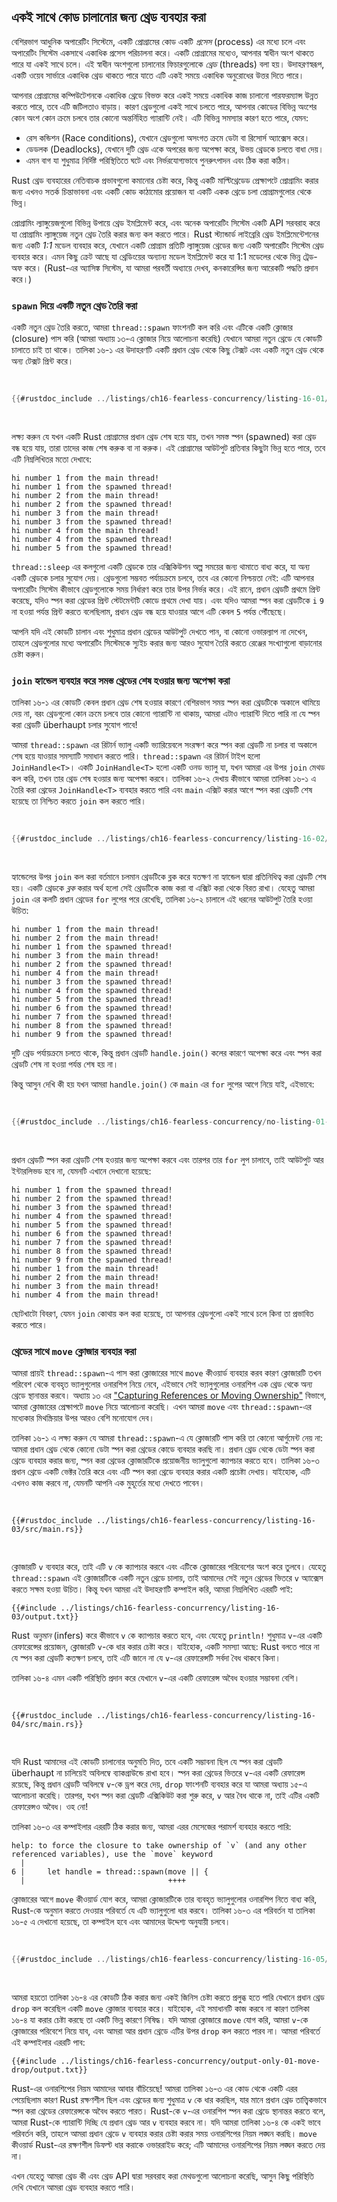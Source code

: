 ## একই সাথে কোড চালানোর জন্য থ্রেড ব্যবহার করা

বেশিরভাগ আধুনিক অপারেটিং সিস্টেমে, একটি প্রোগ্রামের কোড একটি _প্রসেস_ (process) এর মধ্যে চলে এবং অপারেটিং সিস্টেম একসাথে একাধিক প্রসেস পরিচালনা করে। একটি প্রোগ্রামের মধ্যেও, আপনার স্বাধীন অংশ থাকতে পারে যা একই সাথে চলে। এই স্বাধীন অংশগুলো চালানোর ফিচারগুলোকে _থ্রেড_ (threads) বলা হয়। উদাহরণস্বরূপ, একটি ওয়েব সার্ভারে একাধিক থ্রেড থাকতে পারে যাতে এটি একই সময়ে একাধিক অনুরোধের উত্তর দিতে পারে।

আপনার প্রোগ্রামের কম্পিউটেশনকে একাধিক থ্রেডে বিভক্ত করে একই সময়ে একাধিক কাজ চালানো পারফরম্যান্স উন্নত করতে পারে, তবে এটি জটিলতাও বাড়ায়। কারণ থ্রেডগুলো একই সাথে চলতে পারে, আপনার কোডের বিভিন্ন অংশের কোন অংশ কোন ক্রমে চলবে তার কোনো অন্তর্নিহিত গ্যারান্টি নেই। এটি বিভিন্ন সমস্যার কারণ হতে পারে, যেমন:

-   রেস কন্ডিশন (Race conditions), যেখানে থ্রেডগুলো অসংগত ক্রমে ডেটা বা রিসোর্স অ্যাক্সেস করে।
-   ডেডলক (Deadlocks), যেখানে দুটি থ্রেড একে অপরের জন্য অপেক্ষা করে, উভয় থ্রেডকে চলতে বাধা দেয়।
-   এমন বাগ যা শুধুমাত্র নির্দিষ্ট পরিস্থিতিতে ঘটে এবং নির্ভরযোগ্যভাবে পুনরুৎপাদন এবং ঠিক করা কঠিন।

Rust থ্রেড ব্যবহারের নেতিবাচক প্রভাবগুলো কমানোর চেষ্টা করে, কিন্তু একটি মাল্টিথ্রেডেড প্রেক্ষাপটে প্রোগ্রামিং করার জন্য এখনও সতর্ক চিন্তাভাবনা এবং একটি কোড কাঠামোর প্রয়োজন যা একটি একক থ্রেডে চলা প্রোগ্রামগুলোর থেকে ভিন্ন।

প্রোগ্রামিং ল্যাঙ্গুয়েজগুলো বিভিন্ন উপায়ে থ্রেড ইমপ্লিমেন্ট করে, এবং অনেক অপারেটিং সিস্টেম একটি API সরবরাহ করে যা প্রোগ্রামিং ল্যাঙ্গুয়েজ নতুন থ্রেড তৈরি করার জন্য কল করতে পারে। Rust স্ট্যান্ডার্ড লাইব্রেরি থ্রেড ইমপ্লিমেন্টেশনের জন্য একটি _1:1_ মডেল ব্যবহার করে, যেখানে একটি প্রোগ্রাম প্রতিটি ল্যাঙ্গুয়েজ থ্রেডের জন্য একটি অপারেটিং সিস্টেম থ্রেড ব্যবহার করে। এমন কিছু ক্রেট আছে যা থ্রেডিংয়ের অন্যান্য মডেল ইমপ্লিমেন্ট করে যা 1:1 মডেলের থেকে ভিন্ন ট্রেড-অফ করে। (Rust-এর অ্যাসিঙ্ক সিস্টেম, যা আমরা পরবর্তী অধ্যায়ে দেখব, কনকারেন্সির জন্য আরেকটি পদ্ধতি প্রদান করে।)

### `spawn` দিয়ে একটি নতুন থ্রেড তৈরি করা

একটি নতুন থ্রেড তৈরি করতে, আমরা `thread::spawn` ফাংশনটি কল করি এবং এটিকে একটি ক্লোজার (closure) পাস করি (আমরা অধ্যায় ১৩-এ ক্লোজার নিয়ে আলোচনা করেছি) যেখানে আমরা নতুন থ্রেডে যে কোডটি চালাতে চাই তা থাকে। তালিকা ১৬-১ এর উদাহরণটি একটি প্রধান থ্রেড থেকে কিছু টেক্সট এবং একটি নতুন থ্রেড থেকে অন্য টেক্সট প্রিন্ট করে।

<Listing number="16-1" file-name="src/main.rs" caption="একটি নতুন থ্রেড তৈরি করা যা একটি জিনিস প্রিন্ট করবে যখন প্রধান থ্রেড অন্য কিছু প্রিন্ট করবে">

```rust
{{#rustdoc_include ../listings/ch16-fearless-concurrency/listing-16-01/src/main.rs}}
```

</Listing>

লক্ষ্য করুন যে যখন একটি Rust প্রোগ্রামের প্রধান থ্রেড শেষ হয়ে যায়, তখন সমস্ত স্পন (spawned) করা থ্রেড বন্ধ হয়ে যায়, তারা তাদের কাজ শেষ করুক বা না করুক। এই প্রোগ্রামের আউটপুট প্রতিবার কিছুটা ভিন্ন হতে পারে, তবে এটি নিম্নলিখিতর মতো দেখাবে:

<!-- Not extracting output because changes to this output aren't significant;
the changes are likely to be due to the threads running differently rather than
changes in the compiler -->

```text
hi number 1 from the main thread!
hi number 1 from the spawned thread!
hi number 2 from the main thread!
hi number 2 from the spawned thread!
hi number 3 from the main thread!
hi number 3 from the spawned thread!
hi number 4 from the main thread!
hi number 4 from the spawned thread!
hi number 5 from the spawned thread!
```

`thread::sleep` এর কলগুলো একটি থ্রেডকে তার এক্সিকিউশন অল্প সময়ের জন্য থামাতে বাধ্য করে, যা অন্য একটি থ্রেডকে চলার সুযোগ দেয়। থ্রেডগুলো সম্ভবত পর্যায়ক্রমে চলবে, তবে এর কোনো নিশ্চয়তা নেই: এটি আপনার অপারেটিং সিস্টেম কীভাবে থ্রেডগুলোকে সময় নির্ধারণ করে তার উপর নির্ভর করে। এই রানে, প্রধান থ্রেডটি প্রথমে প্রিন্ট করেছে, যদিও স্পন করা থ্রেডের প্রিন্ট স্টেটমেন্টটি কোডে প্রথমে দেখা যায়। এবং যদিও আমরা স্পন করা থ্রেডটিকে `i` `9` না হওয়া পর্যন্ত প্রিন্ট করতে বলেছিলাম, প্রধান থ্রেড বন্ধ হয়ে যাওয়ার আগে এটি কেবল `5` পর্যন্ত পৌঁছেছে।

আপনি যদি এই কোডটি চালান এবং শুধুমাত্র প্রধান থ্রেডের আউটপুট দেখতে পান, বা কোনো ওভারল্যাপ না দেখেন, তাহলে থ্রেডগুলোর মধ্যে অপারেটিং সিস্টেমকে স্যুইচ করার জন্য আরও সুযোগ তৈরি করতে রেঞ্জের সংখ্যাগুলো বাড়ানোর চেষ্টা করুন।

### `join` হ্যান্ডেল ব্যবহার করে সমস্ত থ্রেডের শেষ হওয়ার জন্য অপেক্ষা করা

তালিকা ১৬-১ এর কোডটি কেবল প্রধান থ্রেড শেষ হওয়ার কারণে বেশিরভাগ সময় স্পন করা থ্রেডটিকে অকালে থামিয়ে দেয় না, বরং থ্রেডগুলো কোন ক্রমে চলবে তার কোনো গ্যারান্টি না থাকায়, আমরা এটাও গ্যারান্টি দিতে পারি না যে স্পন করা থ্রেডটি überhaupt চলার সুযোগ পাবে!

আমরা `thread::spawn` এর রিটার্ন ভ্যালু একটি ভ্যারিয়েবলে সংরক্ষণ করে স্পন করা থ্রেডটি না চলার বা অকালে শেষ হয়ে যাওয়ার সমস্যাটি সমাধান করতে পারি। `thread::spawn` এর রিটার্ন টাইপ হলো `JoinHandle<T>`। একটি `JoinHandle<T>` হলো একটি ওনড ভ্যালু যা, যখন আমরা এর উপর `join` মেথড কল করি, তখন তার থ্রেড শেষ হওয়ার জন্য অপেক্ষা করবে। তালিকা ১৬-২ দেখায় কীভাবে আমরা তালিকা ১৬-১ এ তৈরি করা থ্রেডের `JoinHandle<T>` ব্যবহার করতে পারি এবং `main` এক্সিট করার আগে স্পন করা থ্রেডটি শেষ হয়েছে তা নিশ্চিত করতে `join` কল করতে পারি।

<Listing number="16-2" file-name="src/main.rs" caption="`thread::spawn` থেকে একটি `JoinHandle<T>` সংরক্ষণ করা যাতে থ্রেডটি সম্পূর্ণভাবে চলে তা নিশ্চিত করা যায়">

```rust
{{#rustdoc_include ../listings/ch16-fearless-concurrency/listing-16-02/src/main.rs}}
```

</Listing>

হ্যান্ডেলের উপর `join` কল করা বর্তমানে চলমান থ্রেডটিকে ব্লক করে যতক্ষণ না হ্যান্ডেল দ্বারা প্রতিনিধিত্ব করা থ্রেডটি শেষ হয়। একটি থ্রেডকে _ব্লক_ করার অর্থ হলো সেই থ্রেডটিকে কাজ করা বা এক্সিট করা থেকে বিরত রাখা। যেহেতু আমরা `join` এর কলটি প্রধান থ্রেডের `for` লুপের পরে রেখেছি, তালিকা ১৬-২ চালালে এই ধরনের আউটপুট তৈরি হওয়া উচিত:

<!-- Not extracting output because changes to this output aren't significant;
the changes are likely to be due to the threads running differently rather than
changes in the compiler -->

```text
hi number 1 from the main thread!
hi number 2 from the main thread!
hi number 1 from the spawned thread!
hi number 3 from the main thread!
hi number 2 from the spawned thread!
hi number 4 from the main thread!
hi number 3 from the spawned thread!
hi number 4 from the spawned thread!
hi number 5 from the spawned thread!
hi number 6 from the spawned thread!
hi number 7 from the spawned thread!
hi number 8 from the spawned thread!
hi number 9 from the spawned thread!
```

দুটি থ্রেড পর্যায়ক্রমে চলতে থাকে, কিন্তু প্রধান থ্রেডটি `handle.join()` কলের কারণে অপেক্ষা করে এবং স্পন করা থ্রেডটি শেষ না হওয়া পর্যন্ত শেষ হয় না।

কিন্তু আসুন দেখি কী হয় যখন আমরা `handle.join()` কে `main` এর `for` লুপের আগে নিয়ে যাই, এইভাবে:

<Listing file-name="src/main.rs">

```rust
{{#rustdoc_include ../listings/ch16-fearless-concurrency/no-listing-01-join-too-early/src/main.rs}}
```

</Listing>

প্রধান থ্রেডটি স্পন করা থ্রেডটি শেষ হওয়ার জন্য অপেক্ষা করবে এবং তারপর তার `for` লুপ চালাবে, তাই আউটপুট আর ইন্টারলিভড হবে না, যেমনটি এখানে দেখানো হয়েছে:

<!-- Not extracting output because changes to this output aren't significant;
the changes are likely to be due to the threads running differently rather than
changes in the compiler -->

```text
hi number 1 from the spawned thread!
hi number 2 from the spawned thread!
hi number 3 from the spawned thread!
hi number 4 from the spawned thread!
hi number 5 from the spawned thread!
hi number 6 from the spawned thread!
hi number 7 from the spawned thread!
hi number 8 from the spawned thread!
hi number 9 from the spawned thread!
hi number 1 from the main thread!
hi number 2 from the main thread!
hi number 3 from the main thread!
hi number 4 from the main thread!
```

ছোটখাটো বিবরণ, যেমন `join` কোথায় কল করা হয়েছে, তা আপনার থ্রেডগুলো একই সাথে চলে কিনা তা প্রভাবিত করতে পারে।

### থ্রেডের সাথে `move` ক্লোজার ব্যবহার করা

আমরা প্রায়ই `thread::spawn`-এ পাস করা ক্লোজারের সাথে `move` কীওয়ার্ড ব্যবহার করব কারণ ক্লোজারটি তখন পরিবেশ থেকে ব্যবহৃত ভ্যালুগুলোর ওনারশিপ নিয়ে নেবে, এইভাবে সেই ভ্যালুগুলোর ওনারশিপ এক থ্রেড থেকে অন্য থ্রেডে স্থানান্তর করবে। অধ্যায় ১৩ এর ["Capturing References or Moving Ownership"][capture]<!-- ignore --> বিভাগে, আমরা ক্লোজারের প্রেক্ষাপটে `move` নিয়ে আলোচনা করেছি। এখন আমরা `move` এবং `thread::spawn`-এর মধ্যেকার মিথস্ক্রিয়ার উপর আরও বেশি মনোযোগ দেব।

তালিকা ১৬-১ এ লক্ষ্য করুন যে আমরা `thread::spawn`-এ যে ক্লোজারটি পাস করি তা কোনো আর্গুমেন্ট নেয় না: আমরা প্রধান থ্রেড থেকে কোনো ডেটা স্পন করা থ্রেডের কোডে ব্যবহার করছি না। প্রধান থ্রেড থেকে ডেটা স্পন করা থ্রেডে ব্যবহার করার জন্য, স্পন করা থ্রেডের ক্লোজারটিকে প্রয়োজনীয় ভ্যালুগুলো ক্যাপচার করতে হবে। তালিকা ১৬-৩ প্রধান থ্রেডে একটি ভেক্টর তৈরি করে এবং এটি স্পন করা থ্রেডে ব্যবহার করার একটি প্রচেষ্টা দেখায়। যাইহোক, এটি এখনও কাজ করবে না, যেমনটি আপনি এক মুহূর্তের মধ্যে দেখতে পাবেন।

<Listing number="16-3" file-name="src/main.rs" caption="প্রধান থ্রেড দ্বারা তৈরি একটি ভেক্টর অন্য থ্রেডে ব্যবহার করার প্রচেষ্টা">

```rust,ignore,does_not_compile
{{#rustdoc_include ../listings/ch16-fearless-concurrency/listing-16-03/src/main.rs}}
```

</Listing>

ক্লোজারটি `v` ব্যবহার করে, তাই এটি `v` কে ক্যাপচার করবে এবং এটিকে ক্লোজারের পরিবেশের অংশ করে তুলবে। যেহেতু `thread::spawn` এই ক্লোজারটিকে একটি নতুন থ্রেডে চালায়, তাই আমাদের সেই নতুন থ্রেডের ভিতরে `v` অ্যাক্সেস করতে সক্ষম হওয়া উচিত। কিন্তু যখন আমরা এই উদাহরণটি কম্পাইল করি, আমরা নিম্নলিখিত এররটি পাই:

```console
{{#include ../listings/ch16-fearless-concurrency/listing-16-03/output.txt}}
```

Rust _অনুমান_ (infers) করে কীভাবে `v` কে ক্যাপচার করতে হবে, এবং যেহেতু `println!` শুধুমাত্র `v`-এর একটি রেফারেন্সের প্রয়োজন, ক্লোজারটি `v`-কে ধার করার চেষ্টা করে। যাইহোক, একটি সমস্যা আছে: Rust বলতে পারে না যে স্পন করা থ্রেডটি কতক্ষণ চলবে, তাই এটি জানে না যে `v`-এর রেফারেন্সটি সর্বদা বৈধ থাকবে কিনা।

তালিকা ১৬-৪ এমন একটি পরিস্থিতি প্রদান করে যেখানে `v`-এর একটি রেফারেন্স অবৈধ হওয়ার সম্ভাবনা বেশি।

<Listing number="16-4" file-name="src/main.rs" caption="একটি থ্রেড যার ক্লোজারটি `v` এর একটি রেফারেন্স ক্যাপচার করার চেষ্টা করে, যেখানে প্রধান থ্রেড `v` কে ড্রপ করে দেয়">

```rust,ignore,does_not_compile
{{#rustdoc_include ../listings/ch16-fearless-concurrency/listing-16-04/src/main.rs}}
```

</Listing>

যদি Rust আমাদের এই কোডটি চালানোর অনুমতি দিত, তবে একটি সম্ভাবনা ছিল যে স্পন করা থ্রেডটি überhaupt না চালিয়েই অবিলম্বে ব্যাকগ্রাউন্ডে রাখা হবে। স্পন করা থ্রেডের ভিতরে `v`-এর একটি রেফারেন্স রয়েছে, কিন্তু প্রধান থ্রেডটি অবিলম্বে `v`-কে ড্রপ করে দেয়, `drop` ফাংশনটি ব্যবহার করে যা আমরা অধ্যায় ১৫-এ আলোচনা করেছি। তারপর, যখন স্পন করা থ্রেডটি এক্সিকিউট করা শুরু করে, `v` আর বৈধ থাকে না, তাই এটির একটি রেফারেন্সও অবৈধ। ওহ নো!

তালিকা ১৬-৩ এর কম্পাইলার এররটি ঠিক করার জন্য, আমরা এরর মেসেজের পরামর্শ ব্যবহার করতে পারি:

<!-- manual-regeneration
after automatic regeneration, look at listings/ch16-fearless-concurrency/listing-16-03/output.txt and copy the relevant part
-->

```text
help: to force the closure to take ownership of `v` (and any other referenced variables), use the `move` keyword
  |
6 |     let handle = thread::spawn(move || {
  |                                ++++
```

ক্লোজারের আগে `move` কীওয়ার্ড যোগ করে, আমরা ক্লোজারটিকে তার ব্যবহৃত ভ্যালুগুলোর ওনারশিপ নিতে বাধ্য করি, Rust-কে অনুমান করতে দেওয়ার পরিবর্তে যে এটি ভ্যালুগুলো ধার করবে। তালিকা ১৬-৩ এর পরিবর্তন যা তালিকা ১৬-৫ এ দেখানো হয়েছে, তা কম্পাইল হবে এবং আমাদের উদ্দেশ্য অনুযায়ী চলবে।

<Listing number="16-5" file-name="src/main.rs" caption="`move` কীওয়ার্ড ব্যবহার করে একটি ক্লোজারকে তার ব্যবহৃত ভ্যালুগুলোর ওনারশিপ নিতে বাধ্য করা">

```rust
{{#rustdoc_include ../listings/ch16-fearless-concurrency/listing-16-05/src/main.rs}}
```

</Listing>

আমরা হয়তো তালিকা ১৬-৪ এর কোডটি ঠিক করার জন্য একই জিনিস চেষ্টা করতে প্রলুব্ধ হতে পারি যেখানে প্রধান থ্রেড `drop` কল করেছিল একটি `move` ক্লোজার ব্যবহার করে। যাইহোক, এই সমাধানটি কাজ করবে না কারণ তালিকা ১৬-৪ যা করার চেষ্টা করছে তা একটি ভিন্ন কারণে নিষিদ্ধ। যদি আমরা ক্লোজারে `move` যোগ করি, আমরা `v`-কে ক্লোজারের পরিবেশে নিয়ে যাব, এবং আমরা আর প্রধান থ্রেডে এটির উপর `drop` কল করতে পারব না। আমরা পরিবর্তে এই কম্পাইলার এররটি পাব:

```console
{{#include ../listings/ch16-fearless-concurrency/output-only-01-move-drop/output.txt}}
```

Rust-এর ওনারশিপের নিয়ম আমাদের আবার বাঁচিয়েছে! আমরা তালিকা ১৬-৩ এর কোড থেকে একটি এরর পেয়েছিলাম কারণ Rust রক্ষণশীল ছিল এবং থ্রেডের জন্য শুধুমাত্র `v` কে ধার করছিল, যার মানে প্রধান থ্রেড তাত্ত্বিকভাবে স্পন করা থ্রেডের রেফারেন্সকে অবৈধ করতে পারত। Rust-কে `v`-এর ওনারশিপ স্পন করা থ্রেডে স্থানান্তর করতে বলে, আমরা Rust-কে গ্যারান্টি দিচ্ছি যে প্রধান থ্রেড আর `v` ব্যবহার করবে না। যদি আমরা তালিকা ১৬-৪ কে একই ভাবে পরিবর্তন করি, তাহলে আমরা প্রধান থ্রেডে `v` ব্যবহার করার চেষ্টা করার সময় ওনারশিপের নিয়ম লঙ্ঘন করছি। `move` কীওয়ার্ড Rust-এর রক্ষণশীল ডিফল্ট ধার করাকে ওভাররাইড করে; এটি আমাদের ওনারশিপের নিয়ম লঙ্ঘন করতে দেয় না।

এখন যেহেতু আমরা থ্রেড কী এবং থ্রেড API দ্বারা সরবরাহ করা মেথডগুলো আলোচনা করেছি, আসুন কিছু পরিস্থিতি দেখি যেখানে আমরা থ্রেড ব্যবহার করতে পারি।

[capture]: ch13-01-closures.html#capturing-references-or-moving-ownership